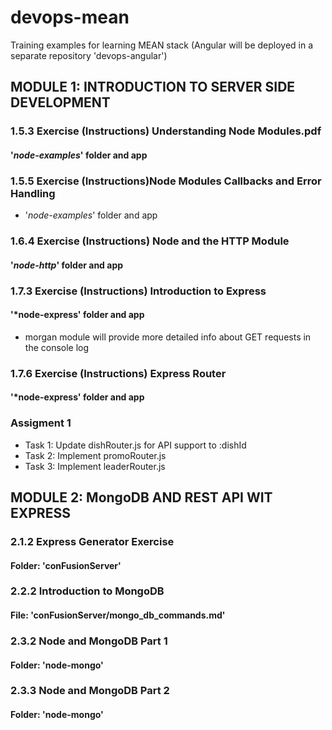 # devops-mean
Training examples for learning MEAN stack (Angular will be deployed in a separate repository 'devops-angular')


## MODULE 1: INTRODUCTION TO SERVER SIDE DEVELOPMENT

### 1.5.3 Exercise (Instructions) Understanding Node Modules.pdf
#### '*node-examples*' folder and app

### 1.5.5 Exercise (Instructions)Node Modules Callbacks and Error Handling
   - '*node-examples*' folder and app

### 1.6.4 Exercise (Instructions) Node and the HTTP Module
#### '*node-http*' folder and app

### 1.7.3 Exercise (Instructions) Introduction to Express
#### '*node-express' folder and app
   - morgan module will provide more detailed info about GET requests in the console log

### 1.7.6 Exercise (Instructions) Express Router
#### '*node-express' folder and app

### Assigment 1
   - Task 1: Update	dishRouter.js for API support to :dishId
   - Task 2: Implement	promoRouter.js
   - Task 3: Implement	leaderRouter.js

## MODULE 2: MongoDB AND REST API WIT EXPRESS

### 2.1.2 Express Generator Exercise
#### Folder: 'conFusionServer'

### 2.2.2 Introduction to MongoDB
#### File: 'conFusionServer/mongo_db_commands.md'

### 2.3.2 Node and MongoDB Part 1
#### Folder: 'node-mongo'

### 2.3.3 Node and MongoDB Part 2
#### Folder: 'node-mongo'
